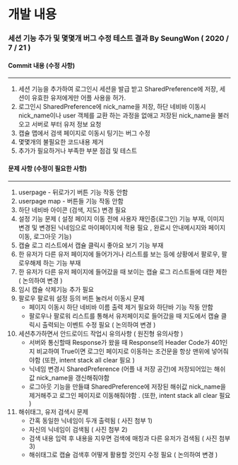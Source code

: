 # 개발 내용

### 세션 기능 추가 및 몇몇개 버그 수정 테스트 결과 By SeungWon ( 2020 / 7 / 21 )

#### Commit 내용 (수정 사항) 

---

1. 세션 기능을 추가하여 로그인시 세션을 발급 받고 SharedPreference에 저장, 세션이 유효한 유저에게만 어플 사용을 허가.
2. 로그인시  SharedPreference에 nick_name을 저장, 하단 네비바 이동시 nick_name이나 user 객체를 교환 하는 과정을 없애고 저장된 nick_name을 불러오고 서버로 부터 유저 정보 요청
3. 캡슐 맵에서 검색 페이지로 이동시 팅기는 버그 수정
4. 몇몇개의 불필요한 코드내용 제거
5. 추가가 필요하거나 부족한 부분 점검 및 테스트

#### 문제 사항 (수정이 필요한 사항) 

---

1. userpage - 뒤로가기 버튼 기능 작동 안함
2. userpage map - 버튼들 기능 작동 안함
3. 하단 네비바 아이콘 (검색, 지도) 변경 필요
4. 설정 기능 문제 ( 설정 페이지 이동 전에 사용자 재인증(로그인) 기능 부재, 이미지 변경 및 변경된 닉네임으로 마이페이지에 적용 필요 , 완료시 안내메시지와 페이지 이동, 로그아웃 기능)
5. 캡슐 로그 리스트에서 캡슐 클릭시 좋아요 보기 기능 부재
6. 한 유저가 다른 유저 페이지에 들어가거나 리스트를 보는 등에 상황에서 팔로우, 팔로우해제 하는 기능 부재
7. 한 유저가 다른 유저 페이지에 들어갔을 때 보이는 캡슐 로그 리스트들에 대한 제한 ( 논의하여 변경 )
8. 임시 캡슐 삭제기능 추가 필요
9. 팔로우 팔로워 설정 등의 버튼 눌러서 이동시 문제
    - 페이지 이동시 하단 네비바 이름 출력 제거 필요와 하단바 기능 작동 안함
    - 팔로우나 팔로워 리스트를 통해서 유저페이지로 들어갔을 때 지도에서 캡슐 클릭시 출력되는 이벤트 수정 필요 ( 논의하여 변경 )
10. 세션추가하면서 안드로이드 작업시 유의사항 ( 원진형 유의사항 )
    - 서버와 통신할때 Response가 왔을 때 Response의 Header Code가 401인지 비교하여 True이면 로그인 페이지로 이동하는 조건문을 항상 맨위에 넣어줘야함 (또한, intent stack all clear 필요 )
    - 닉네임 변경시 SharedPreference (어플 내 저장 공간)에 저장되어있는 해쉬값 nick_name을 갱신해줘야함
    - 로그아웃 기능을 만들떄 SharedPreference에 저장된 해쉬값 nick_name을 제거해주고 로그인 페이지로 이동해줘야함 . (또한, intent stack all clear 필요 )
11. 해쉬태그, 유저 검색시 문제
    - 간혹 동일한 닉네임이 두개 출력됨 ( 사진 첨부 1)
    - 자신의 닉네임이 검색됨 ( 사진 첨부 2)
    - 검색 내용 입력 후 내용을 지우면 검색에 매칭과 다른 유저가 검색됨 ( 사진 첨부 3)
    - 해쉬태그로 캡슐 검색후 어떻게 활용할 것인지 수정 필요 ( 논의하여 변경 )
